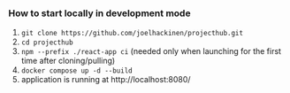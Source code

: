 ### How to start locally in development mode
  1. `git clone https://github.com/joelhackinen/projecthub.git`
  2. `cd projecthub`
  3. `npm --prefix ./react-app ci` (needed only when launching for the first time after cloning/pulling)
  4. `docker compose up -d --build`
  5. application is running at http://localhost:8080/
